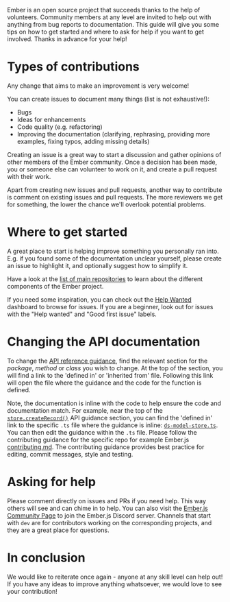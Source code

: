 Ember is an open source project that succeeds thanks to the help of volunteers. Community members at any level are invited to help out with anything from bug reports to documentation. This guide will give you some tips on how to get started and where to ask for help if you want to get involved. Thanks in advance for your help!

# Types of contributions

Any change that aims to make an improvement is very welcome!

You can create issues to document many things (list is not exhaustive!):

- Bugs
- Ideas for enhancements
- Code quality (e.g. refactoring)
- Improving the documentation (clarifying, rephrasing, providing more examples, fixing typos, adding missing details)

Creating an issue is a great way to start a discussion and gather opinions of other members of the Ember community. Once a decision has been made, you or someone else can volunteer to work on it, and create a pull request with their work.

Apart from creating new issues and pull requests, another way to contribute is comment on existing issues and pull requests. The more reviewers we get for something, the lower the chance we'll overlook potential problems.

# Where to get started

A great place to start is helping improve something you personally ran into. E.g. if you found some of the documentation unclear yourself, please create an issue to highlight it, and optionally suggest how to simplify it.

Have a look at the [list of main repositories](repositories) to learn about the different components of the Ember project.

If you need some inspiration, you can check out the [Help Wanted](https://help-wanted.emberjs.com/) dashboard to browse for issues. If you are a beginner, look out for issues with the "Help wanted" and "Good first issue" labels.

# Changing the API documentation

To change the [API reference guidance](https://api.emberjs.com/ember/release), find the relevant section for the *package*, *method* or *class* you wish to change.
At the top of the section, you will find a link to the 'defined in' or 'inherited from' file.
Following this link will open the file where the guidance and the code for the function is defined.

Note, the documentation is inline with the code to help ensure the code and documentation match.
For example, near the top of the [`store.createRecord()`](https://api.emberjs.com/ember-data/release/classes/Store/methods/createRecord?anchor=createRecord) API guidance section, you can find the 'defined in' link to the specific `.ts` file where the guidance is inline: [`ds-model-store.ts`](https://github.com/emberjs/data/blob/v3.26.0/packages/store/addon/-private/system/ds-model-store.ts).
You can then edit the guidance within the `.ts` file.
Please follow the contributing guidance for the specific repo for example Ember.js [contributing.md](https://github.com/emberjs/ember.js/blob/master/CONTRIBUTING.md).
The contributing guidance provides best practice for editing, commit messages, style and testing. 

# Asking for help

Please comment directly on issues and PRs if you need help. This way others will see and can chime in to help.
You can also visit the [Ember.js Community Page](https://emberjs.com/community) to join the Ember.js Discord server. Channels that start with `dev` are for contributors working on the corresponding projects, and they are a great place for questions.

# In conclusion

We would like to reiterate once again - anyone at any skill level can help out! If you have any ideas to improve anything whatsoever, we would love to see your contribution!
